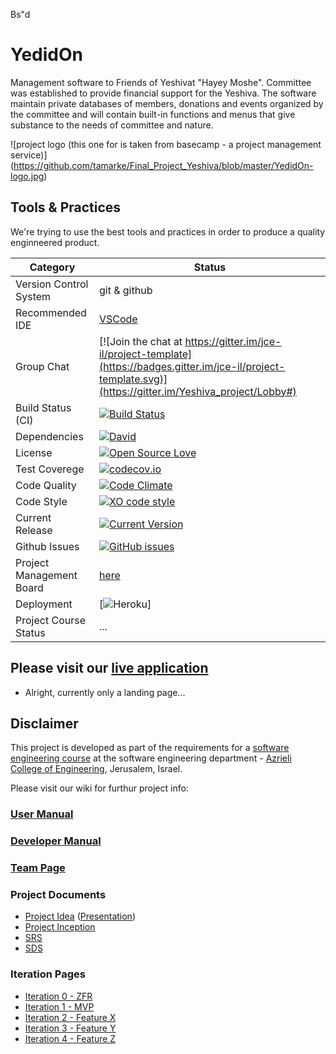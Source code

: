 Bs"d
# YedidOn

Management software to Friends of Yeshivat "Hayey Moshe". Committee was established to provide financial support for the Yeshiva. The software maintain private databases of members, donations and events organized by the committee and will contain built-in functions and menus that give substance to the needs of committee and nature.

![project logo (this one for is taken from basecamp - a project management service)]
(https://github.com/tamarke/Final_Project_Yeshiva/blob/master/YedidOn-logo.jpg)

## Tools & Practices
We're trying to use the best tools and practices in order to produce a quality enginneered product.

|Category|Status|
|---|---|
| Version Control System| git & github |
| Recommended IDE | [VSCode](https://code.visualstudio.com) |
| Group Chat | [![Join the chat at https://gitter.im/jce-il/project-template](https://badges.gitter.im/jce-il/project-template.svg)](https://gitter.im/Yeshiva_project/Lobby#) |
| Build Status (CI) |  [![Build Status](https://travis-ci.org/jce-il/project-template.svg?branch=master)](https://travis-ci.org/tamarke/Final_Project_Yeshiva) |
| Dependencies | [![David](https://img.shields.io/david/dev/idleberg/vscode-badges.svg?style=flat-square)](https://david-dm.org/tamarke/Final_Project_Yeshiva?type=dev) |
| License | [![Open Source Love](https://badges.frapsoft.com/os/mit/mit.svg?v=102)](https://github.com/ellerbrock/open-source-badge/) |
| Test Coverege | [![codecov.io](https://codecov.io/github/jce-il/project-template/coverage.svg?branch=master)](https://codecov.io/github/tamarke/Final_Project_Yeshiva?branch=master) |
| Code Quality | [![Code Climate](https://codeclimate.com/github/jce-il/project-template.svg)](https://codeclimate.com/github/tamarke/Final_Project_Yeshiva) |
| Code Style | [![XO code style](https://img.shields.io/badge/code_style-XO-5ed9c7.svg)](https://github.com/tamarke/Final_Project_Yeshiva) |
| Current Release | [![Current Version](https://img.shields.io/github/release/jce-il/project-template.svg?style=flat)](https://github.com/tamarke/Final_Project_Yeshiva/releases) |
| Github Issues | [![GitHub issues](https://img.shields.io/github/issues/jce-il/project-template.svg?style=flat)](https://github.com/tamarke/Final_Project_Yeshiva/issues) |
| Project Management Board| [here](https://github.com/jce-il/project-template/projects/1) |
| Deployment | [![Heroku](http://heroku-badge.herokuapp.com/?app=my-app&style=flat&svg=1&root=index.html)]
| Project Course Status | ... |

## Please visit our [live application](https://demo.reactstarterkit.com/)
- Alright, currently only a landing page...


## Disclaimer
This project is developed as part of the requirements for a [software engineering course](https://github.com/jce-il/se-class/wiki) at the software engineering department - [Azrieli College of Engineering](http://www.jce.ac.il/), Jerusalem, Israel.

Please visit our wiki for furthur project info: 

### [User Manual](https://github.com/tamarke/Final_Project_Yeshiva/wiki/User-Manual)
### [Developer Manual](https://github.com/tamarke/Final_Project_Yeshiva/wiki/Developer-Manual)
### [Team Page](https://github.com/tamarke/Final_Project_Yeshiva/wiki/Team-Page)

### Project Documents
- [Project Idea](https://github.com/tamarke/Final_Project_Yeshiva/blob/master/YedidOn.pdf) ([Presentation](https://github.com/tamarke/Final_Project_Yeshiva/blob/master/YedidOn.pptx))
- [Project Inception](../../wiki/inception)
- [SRS](https://github.com/tamarke/Final_Project_Yeshiva/blob/master/YedidOnSRS.pdf)
- [SDS](https://github.com/tamarke/Final_Project_Yeshiva/wiki/Software-Design-Specification-(SDS))

### Iteration Pages
- [Iteration 0 - ZFR](https://github.com/tamarke/Final_Project_Yeshiva/wiki/ZFR)
- [Iteration 1 - MVP](https://github.com/tamarke/Final_Project_Yeshiva/wiki/iteration_1-MVP)
- [Iteration 2 - Feature X]()
- [Iteration 3 - Feature Y]()
- [Iteration 4 - Feature Z]()



